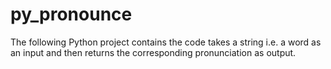 # py_pronounce
The following Python project contains the code takes a string i.e. a word as an input and then returns the corresponding pronunciation as output. 
